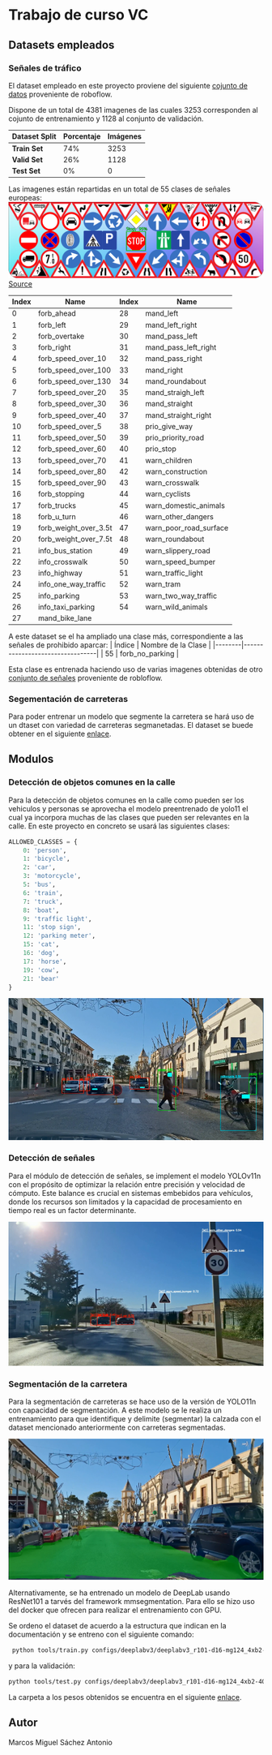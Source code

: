 # Trabajo de curso VC

## Datasets empleados

### Señales de tráfico
El dataset empleado en este proyecto proviene del siguiente [cojunto de datos](https://universe.roboflow.com/radu-oprea-r4xnm/traffic-signs-detection-europe) proveniente de roboflow.

Dispone de un total de 4381 imagenes de las cuales 3253 corresponden al cojunto de entrenamiento y 1128 al conjunto de validación.

| Dataset Split | Porcentaje | Imágenes |
|---------------|------------|----------|
| **Train Set** | 74%        | 3253     |
| **Valid Set** | 26%        | 1128     |
| **Test Set**  | 0%         | 0        |

Las imagenes están repartidas en un total de 55 clases de señales europeas:
![alt text](assets/images/banner.png)
[Source](https://universe.roboflow.com/radu-oprea-r4xnm/traffic-signs-detection-europe)

| Index | Name                       | Index | Name                       |
|-------|----------------------------|-------|----------------------------|
| 0     | forb_ahead                | 28    | mand_left                 |
| 1     | forb_left                 | 29    | mand_left_right           |
| 2     | forb_overtake             | 30    | mand_pass_left            |
| 3     | forb_right                | 31    | mand_pass_left_right      |
| 4     | forb_speed_over_10        | 32    | mand_pass_right           |
| 5     | forb_speed_over_100       | 33    | mand_right                |
| 6     | forb_speed_over_130       | 34    | mand_roundabout           |
| 7     | forb_speed_over_20        | 35    | mand_straigh_left         |
| 8     | forb_speed_over_30        | 36    | mand_straight             |
| 9     | forb_speed_over_40        | 37    | mand_straight_right       |
| 10    | forb_speed_over_5         | 38    | prio_give_way             |
| 11    | forb_speed_over_50        | 39    | prio_priority_road        |
| 12    | forb_speed_over_60        | 40    | prio_stop                 |
| 13    | forb_speed_over_70        | 41    | warn_children             |
| 14    | forb_speed_over_80        | 42    | warn_construction         |
| 15    | forb_speed_over_90        | 43    | warn_crosswalk            |
| 16    | forb_stopping             | 44    | warn_cyclists             |
| 17    | forb_trucks               | 45    | warn_domestic_animals     |
| 18    | forb_u_turn               | 46    | warn_other_dangers        |
| 19    | forb_weight_over_3.5t     | 47    | warn_poor_road_surface    |
| 20    | forb_weight_over_7.5t     | 48    | warn_roundabout           |
| 21    | info_bus_station          | 49    | warn_slippery_road        |
| 22    | info_crosswalk            | 50    | warn_speed_bumper         |
| 23    | info_highway              | 51    | warn_traffic_light        |
| 24    | info_one_way_traffic      | 52    | warn_tram                 |
| 25    | info_parking              | 53    | warn_two_way_traffic      |
| 26    | info_taxi_parking         | 54    | warn_wild_animals         |
| 27    | mand_bike_lane            |



A este dataset se el ha ampliado una clase más, correspondiente a las señales de prohibido aparcar:
| Índice | Nombre de la Clase              |
|--------|---------------------------------|
| 55      | forb_no_parking                |

Esta clase es entrenada haciendo uso de varias imagenes obtenidas de otro [conjunto de señales](https://universe.roboflow.com/ula-demir/parkyasak) proveniente de robloflow.


### Segementación de carreteras
Para poder entrenar un modelo que segmente la carretera se hará uso de un dtaset con variedad de carreteras segmanetadas.
El dataset se buede obtener en el siguiente [enlace](https://universe.roboflow.com/ditnov202/road_esgmentation/).

## Modulos

### Detección de objetos comunes en la calle

Para la detección de objetos comunes en la calle como pueden ser los vehiculos y personas se aprovecha el modelo preentrenado de yolo11 el cual ya incorpora muchas de las clases que pueden ser relevantes en la calle. En este proyecto en concreto se usará las siguientes clases:

```py
ALLOWED_CLASSES = {
    0: 'person', 
    1: 'bicycle', 
    2: 'car', 
    3: 'motorcycle', 
    5: 'bus', 
    6: 'train', 
    7: 'truck', 
    8: 'boat', 
    9: 'traffic light', 
    11: 'stop sign', 
    12: 'parking meter', 
    15: 'cat', 
    16: 'dog', 
    17: 'horse',
    19: 'cow', 
    21: 'bear'
}
```

![alt text](assets/images/test1_yolo11n.png)

### Detección de señales

Para el módulo de detección de señales, se implement el modelo YOLOv11n con el propósito de optimizar la relación entre precisión y velocidad de cómputo. Este balance es crucial en sistemas embebidos para vehículos, donde los recursos son limitados y la capacidad de procesamiento en tiempo real es un factor determinante. 

![alt text](assets/images/demo1.png)

### Segmentación de la carretera
Para la segmentación de carreteras se hace uso de la versión de YOLO11n con capacidad de segmentación. A este modelo se le realiza un entrenamiento para que identifique y delimite (segmentar) la calzada con el dataset mencionado anteriormente con carreteras segmentadas.

![alt text](assets/images/seg-demo1.png)

Alternativamente, se ha entrenado un modelo de DeepLab usando ResNet101 a tarvés del framework mmsegmentation.
Para ello se hizo uso del docker que ofrecen para realizar el entrenamiento con GPU. 

Se ordeno el dataset de acuerdo a la estructura que indican en la documentación y se entreno con el siguiente comando:

```sh
 python tools/train.py configs/deeplabv3/deeplabv3_r101-d16-mg124_4xb2-40k_cityscapes-512x1024.py
```

y para la validación:
```sh
python tools/test.py configs/deeplabv3/deeplabv3_r101-d16-mg124_4xb2-40k_cityscapes-512x1024.py work_dirs/deeplabv3_r101-d16-mg124_4xb2-40k_cityscapes-512x1024/iter_40000.pth --out work_dirs/format_results
```

La carpeta a los pesos obtenidos se encuentra en el siguiente [enlace](https://alumnosulpgc-my.sharepoint.com/:f:/g/personal/marcos_sanchez107_alu_ulpgc_es/ElVmqv2X8C9BjtzK3CboHHEBtPeCj_amDlRtZEOVuLQs9g?e=Mtd49w).

## Autor
Marcos Miguel Sáchez Antonio